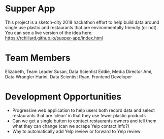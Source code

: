 # Supper App
This project is a sketch-city 2018 hackathon effort to help build data around single use plastic and restaurants that are environmentally friendly (or not).
You can see a live version of the idea here: https://rchillard.github.io/supper-app/index.html

# Team Members
Elizabeth, Team Leader
Susan, Data Scientist
Eddie, Media Director
Ami, Data Wrangler
Harini, Data Scientist
Ryan, Frontend Developer

# Development Opportunities
- Progressive web application to help users both record data and select restaurants that are 'clean' in that they use fewer plastic products
- Can we get a single button to contact restaurants owners and tell them what they can change (can we scrape Yelp contact info?)
- Way to automatically add Yelp review or forward to Yelp review
